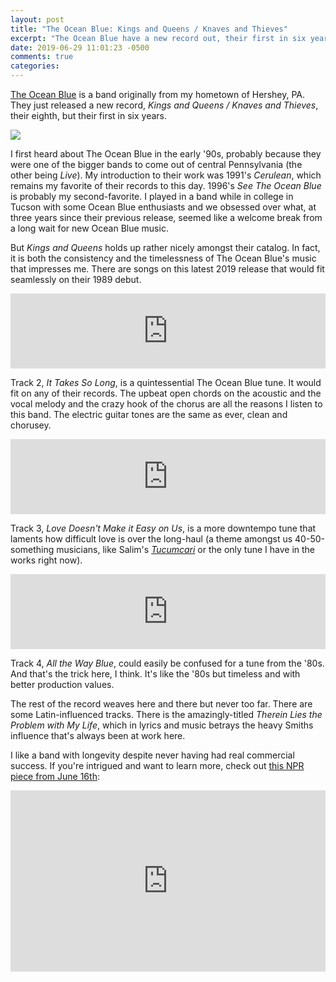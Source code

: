 ```yaml
---
layout: post
title: "The Ocean Blue: Kings and Queens / Knaves and Thieves"
excerpt: "The Ocean Blue have a new record out, their first in six years."
date: 2019-06-29 11:01:23 -0500
comments: true
categories: 
---
```


[The Ocean Blue](http://www.theoceanblue.com) is a band originally from my hometown of Hershey, PA. They just released a new record, _Kings and Queens / Knaves and Thieves_, their eighth, but their first in six years.

![]({{site.baseurl}}/assets/2019/06/TheOceanBlue_2019Album_HighRes.jpg)

I first heard about The Ocean Blue in the early '90s, probably because they were one of the bigger bands to come out of central Pennsylvania (the other being _Live_). My introduction to their work was 1991's _Cerulean_, which remains my favorite of their records to this day. 1996's _See The Ocean Blue_ is probably my second-favorite. I played in a band while in college in Tucson with some Ocean Blue enthusiasts and we obsessed over what, at three years since their previous release, seemed like a welcome break from a long wait for new Ocean Blue music.

But _Kings and Queens_ holds up rather nicely amongst their catalog. In fact, it is both the consistency and the timelessness of The Ocean Blue's music that impresses me. There are songs on this latest 2019 release that would fit seamlessly on their 1989 debut. 

<iframe style="border: 0; width: 100%; height: 120px;" src="https://bandcamp.com/EmbeddedPlayer/album=1286415074/size=large/bgcol=ffffff/linkcol=0687f5/tracklist=false/artwork=small/track=3656263127/transparent=true/" seamless><a href="http://theoceanblue.bandcamp.com/album/kings-and-queens-knaves-and-thieves">Kings and Queens / Knaves and Thieves by THE OCEAN BLUE</a></iframe>

Track 2, _It Takes So Long_, is a quintessential The Ocean Blue tune. It would fit on any of their records. The upbeat open chords on the acoustic and the vocal melody and the crazy hook of the chorus are all the reasons I listen to this band. The electric guitar tones are the same as ever, clean and chorusey.

<iframe style="border: 0; width: 100%; height: 120px;" src="https://bandcamp.com/EmbeddedPlayer/album=1286415074/size=large/bgcol=ffffff/linkcol=0687f5/tracklist=false/artwork=small/track=780924092/transparent=true/" seamless><a href="http://theoceanblue.bandcamp.com/album/kings-and-queens-knaves-and-thieves">Kings and Queens / Knaves and Thieves by THE OCEAN BLUE</a></iframe>

Track 3, _Love Doesn't Make it Easy on Us_, is a more downtempo tune that laments how difficult love is over the long-haul (a theme amongst us 40-50-something musicians, like Salim's _[Tucumcari](https://salimfnourallah.bandcamp.com/track/tucumcari)_ or the only tune I have in the works right now).

<iframe style="border: 0; width: 100%; height: 120px;" src="https://bandcamp.com/EmbeddedPlayer/album=1286415074/size=large/bgcol=ffffff/linkcol=0687f5/tracklist=false/artwork=small/track=2839725756/transparent=true/" seamless><a href="http://theoceanblue.bandcamp.com/album/kings-and-queens-knaves-and-thieves">Kings and Queens / Knaves and Thieves by THE OCEAN BLUE</a></iframe>

Track 4, _All the Way Blue_, could easily be confused for a tune from the '80s. And that's the trick here, I think. It's like the '80s but timeless and with better production values.

The rest of the record weaves here and there but never too far. There are some Latin-influenced tracks. There is the amazingly-titled _Therein Lies the Problem with My Life_, which in lyrics and music betrays the heavy Smiths influence that's always been at work here.

I like a band with longevity despite never having had real commercial success. If you're intrigued and want to learn more, check out [this NPR piece from June 16th](https://www.npr.org/2019/06/16/733158520/david-schelzel-on-the-ocean-blues-kings-and-queens-knaves-and-thieves):

<iframe src="https://www.npr.org/player/embed/733158520/733158521" width="100%" height="290" frameborder="0" scrolling="no" title="NPR embedded audio player"></iframe>
